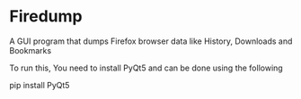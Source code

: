 # Firedump
A GUI program that dumps Firefox browser data like History, Downloads and Bookmarks 


To run this, You need to install PyQt5 and can be done using the following

pip install PyQt5
